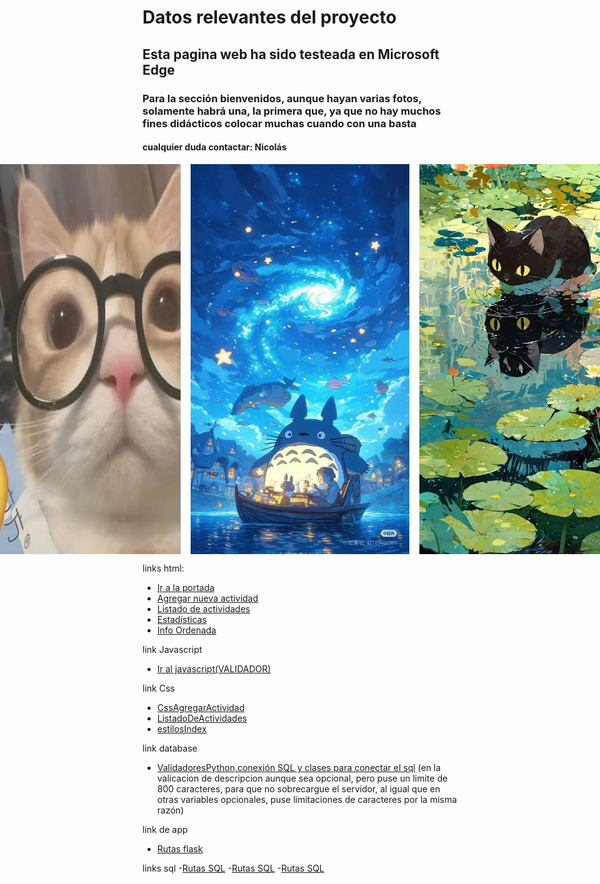 # Datos relevantes del proyecto
## Esta pagina web ha sido testeada en Microsoft Edge
### Para la sección bienvenidos, aunque hayan varias fotos, solamente habrá una, la primera que, ya que no hay muchos fines didácticos colocar muchas cuando con una basta
#### cualquier duda contactar: Nicolás 
<div style="display: flex; justify-content: center; gap: 16px;">
  <img src="static/fotos/gatomeme.jpg" alt="Gato Memero" width="350">
  <img src="static/fotos/totoro.jpg" alt="Totoro" width="350">
  <img src="static/fotos/gato.jpg" alt="gato" width="350">
</div>


links html:  
- [Ir a la portada](templates/index.html)  
- [Agregar nueva actividad](templates/AgregarActividad.html)  
- [Listado de actividades](templates/ListadoDeActividades.html)  
- [Estadísticas](templates/Estadisticas.html)  
- [Info Ordenada](templates/infoOrdenada.html)

link Javascript
- [Ir al javascript(VALIDADOR)](static/js/Javascript.js)

link Css
- [CssAgregarActividad](static/css/agregarActividad.css)
- [ListadoDeActividades](static/css/ListadoDeActividades.css)
- [estilosIndex](static/css/estilosIndex.css)

link database
- [ValidadoresPython,conexión SQL y clases para conectar el sql](database/dataBase.py)
 (en la valicacion de descripcion aunque sea opcional, pero puse un limite de 800 caracteres, para que no sobrecargue el servidor, al igual que en otras variables opcionales, puse limitaciones de caracteres por la misma razón)

link de app
- [Rutas flask](app.py)

links sql
-[Rutas SQL](dataBase/region-comuna.sql)
-[Rutas SQL](dataBase/tarea2.sql)
-[Rutas SQL](dataBase/tabla-comentario.sql)


